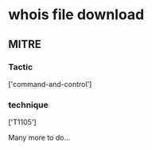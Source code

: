 # whois file download

## MITRE

### Tactic
['command-and-control']

### technique
['T1105']

Many more to do...
